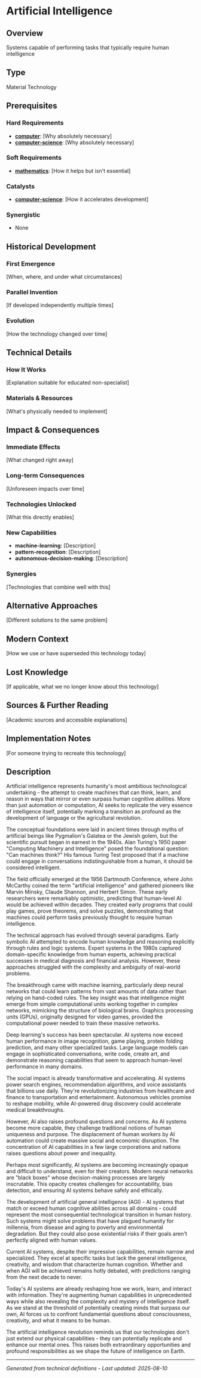 # Artificial Intelligence

## Overview
Systems capable of performing tasks that typically require human intelligence

## Type
Material Technology

## Prerequisites

### Hard Requirements
- **[computer](../computer/README.md)**: [Why absolutely necessary]
- **[computer-science](../computer-science/README.md)**: [Why absolutely necessary]

### Soft Requirements
- **[mathematics](../mathematics/README.md)**: [How it helps but isn't essential]

### Catalysts
- **[computer-science](../computer-science/README.md)**: [How it accelerates development]

### Synergistic
- None

## Historical Development

### First Emergence
[When, where, and under what circumstances]





### Parallel Invention
[If developed independently multiple times]

### Evolution
[How the technology changed over time]

## Technical Details

### How It Works
[Explanation suitable for educated non-specialist]

### Materials & Resources
[What's physically needed to implement]





## Impact & Consequences

### Immediate Effects
[What changed right away]

### Long-term Consequences
[Unforeseen impacts over time]

### Technologies Unlocked
[What this directly enables]

### New Capabilities
- **machine-learning**: [Description]
- **pattern-recognition**: [Description]
- **autonomous-decision-making**: [Description]

### Synergies
[Technologies that combine well with this]

## Alternative Approaches
[Different solutions to the same problem]

## Modern Context
[How we use or have superseded this technology today]

## Lost Knowledge
[If applicable, what we no longer know about this technology]

## Sources & Further Reading
[Academic sources and accessible explanations]

## Implementation Notes
[For someone trying to recreate this technology]

## Description




Artificial intelligence represents humanity's most ambitious technological undertaking - the attempt to create machines that can think, learn, and reason in ways that mirror or even surpass human cognitive abilities. More than just automation or computation, AI seeks to replicate the very essence of intelligence itself, potentially marking a transition as profound as the development of language or the agricultural revolution.

The conceptual foundations were laid in ancient times through myths of artificial beings like Pygmalion's Galatea or the Jewish golem, but the scientific pursuit began in earnest in the 1940s. Alan Turing's 1950 paper "Computing Machinery and Intelligence" posed the foundational question: "Can machines think?" His famous Turing Test proposed that if a machine could engage in conversations indistinguishable from a human, it should be considered intelligent.

The field officially emerged at the 1956 Dartmouth Conference, where John McCarthy coined the term "artificial intelligence" and gathered pioneers like Marvin Minsky, Claude Shannon, and Herbert Simon. These early researchers were remarkably optimistic, predicting that human-level AI would be achieved within decades. They created early programs that could play games, prove theorems, and solve puzzles, demonstrating that machines could perform tasks previously thought to require human intelligence.

The technical approach has evolved through several paradigms. Early symbolic AI attempted to encode human knowledge and reasoning explicitly through rules and logic systems. Expert systems in the 1980s captured domain-specific knowledge from human experts, achieving practical successes in medical diagnosis and financial analysis. However, these approaches struggled with the complexity and ambiguity of real-world problems.

The breakthrough came with machine learning, particularly deep neural networks that could learn patterns from vast amounts of data rather than relying on hand-coded rules. The key insight was that intelligence might emerge from simple computational units working together in complex networks, mimicking the structure of biological brains. Graphics processing units (GPUs), originally designed for video games, provided the computational power needed to train these massive networks.

Deep learning's success has been spectacular. AI systems now exceed human performance in image recognition, game playing, protein folding prediction, and many other specialized tasks. Large language models can engage in sophisticated conversations, write code, create art, and demonstrate reasoning capabilities that seem to approach human-level performance in many domains.

The social impact is already transformative and accelerating. AI systems power search engines, recommendation algorithms, and voice assistants that billions use daily. They're revolutionizing industries from healthcare and finance to transportation and entertainment. Autonomous vehicles promise to reshape mobility, while AI-powered drug discovery could accelerate medical breakthroughs.

However, AI also raises profound questions and concerns. As AI systems become more capable, they challenge traditional notions of human uniqueness and purpose. The displacement of human workers by AI automation could create massive social and economic disruption. The concentration of AI capabilities in a few large corporations and nations raises questions about power and inequality.

Perhaps most significantly, AI systems are becoming increasingly opaque and difficult to understand, even for their creators. Modern neural networks are "black boxes" whose decision-making processes are largely inscrutable. This opacity creates challenges for accountability, bias detection, and ensuring AI systems behave safely and ethically.

The development of artificial general intelligence (AGI) - AI systems that match or exceed human cognitive abilities across all domains - could represent the most consequential technological transition in human history. Such systems might solve problems that have plagued humanity for millennia, from disease and aging to poverty and environmental degradation. But they could also pose existential risks if their goals aren't perfectly aligned with human values.

Current AI systems, despite their impressive capabilities, remain narrow and specialized. They excel at specific tasks but lack the general intelligence, creativity, and wisdom that characterize human cognition. Whether and when AGI will be achieved remains hotly debated, with predictions ranging from the next decade to never.

Today's AI systems are already reshaping how we work, learn, and interact with information. They're augmenting human capabilities in unprecedented ways while also revealing the complexity and mystery of intelligence itself. As we stand at the threshold of potentially creating minds that surpass our own, AI forces us to confront fundamental questions about consciousness, creativity, and what it means to be human.

The artificial intelligence revolution reminds us that our technologies don't just extend our physical capabilities - they can potentially replicate and enhance our mental ones. This raises both extraordinary opportunities and profound responsibilities as we shape the future of intelligence on Earth.

---
*Generated from technical definitions - Last updated: 2025-08-10*
